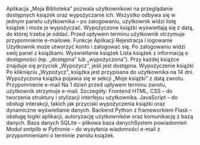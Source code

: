 Aplikacja „Moja Biblioteka” pozwala użytkownikowi na przeglądanie dostępnych
książek oraz wypożyczanie ich. Wszystko odbywa się w jednym panelu użytkownika
– po zalogowaniu, użytkownik widzi listę książek i może je wypożyczać.
Wypożyczone książki wyświetlają się z datą, do której trzeba je oddać. Przed
upływem terminu użytkownik otrzymuje przypomnienie e-mailowe.
Funkcje Aplikacji
Rejestracja i logowanie
Użytkownik może utworzyć konto i zalogować się.
Po zalogowaniu widzi swój panel z książkami.
Wyświetlanie książek
Lista książek z informacją o dostępności (np. „dostępna” lub „wypożyczona”).
Przy każdej książce znajduje się przycisk „Wypożycz”, jeśli jest dostępna.
Wypożyczenie książki
Po kliknięciu „Wypożycz”, książka jest przypisana do użytkownika na 14 dni.
Wypożyczona książka pojawia się w sekcji „Moje książki” z datą zwrotu.
Przypomnienie e-mail
Na 1 dzień przed upływem terminu zwrotu, użytkownik otrzymuje e-mail.
Szczegóły:
Frontend
HTML, CSS – do tworzenia struktury i stylizacji interfejsu użytkownika.
JavaScript – do obsługi interakcji, takich jak przyciski wypożyczenia książki oraz
dynamiczne wyświetlanie danych.
Backend
Python z frameworkiem Flask – obsługę logiki aplikacji, autoryzację użytkowników
oraz komunikację z bazą danych.
Baza danych
SQLite – plikowa baza danychSystem powiadomień
Moduł smtplib w Pythonie – do wysyłania wiadomości e-mail z przypomnieniami o
terminie zwrotu książek.
